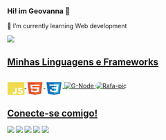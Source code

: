 ### Hi! im Geovanna 👋
🌱 I’m currently learning Web development

<div align="corner">
  <a href="https://github.com/Geovanna-Martins-Cabral-da-Silva ">
  <img height="180em" src="https://github-readme-stats.vercel.app/api?username=Geovanna-Martins-Cabral-da-Silva&show_icons=true&theme=dark&include_all_commits=true&count_private=true"/>
 
</div>

  ## **Minhas Linguagens e Frameworks**
  <div style="display: inline_block"><br>
  <img align="top" alt="Rafa-Js" height="30" width="40" src="https://raw.githubusercontent.com/devicons/devicon/master/icons/javascript/javascript-plain.svg">
  <img align="top" alt="Rafa-HTML" height="30" width="40" src="https://raw.githubusercontent.com/devicons/devicon/master/icons/html5/html5-original.svg">
  <img align="top" alt="Rafa-CSS" height="30" width="40" src="https://raw.githubusercontent.com/devicons/devicon/master/icons/css3/css3-original.svg">
    <img align="top" alt="G-Node" height="30" width="40" 
         src="https://cdn.jsdelivr.net/gh/devicons/devicon/icons/nodejs/nodejs-original.svg">
  <img align="corner" alt="Rafa-pic" height="180" style="border-radius:60px;" src="https://camo.githubusercontent.com/4c8d92806e3c2322a2c390ffa0019c1d6f78a4d82108aa6946863ae362a763c8/68747470733a2f2f69322e77702e636f6d2f616c6c68746163636573732e696e666f2f77702d636f6e74656e742f75706c6f6164732f323031382f30332f70726f6772616d6d696e672e6769663f6669743d313238312532433731362673736c3d31">
</div>
 
## **Conecte-se comigo!**
<div>
  <a href="https://www.youtube.com/channel/UC2WeM4sMnwcyxDG7n7oSXFg" target="_blank"><img src="https://img.shields.io/badge/YouTube-FF0000?style=for-the-badge&logo=youtube&logoColor=white" target="_blank"></a>
  <a href="https://www.instagram.com/geomatriz/" target="_blank"><img src="https://img.shields.io/badge/-Instagram-%23E4405F?style=for-the-badge&logo=instagram&logoColor=white" target="_blank"></a>
  <a href = "mailto:geovannacabral2018@gmail.com"><img src="https://img.shields.io/badge/-Gmail-%23333?style=for-the-badge&logo=gmail&logoColor=white" target="_blank"></a>
  <a href="https://www.linkedin.com/in/geovanna-martins-cabral-da-silva-928836205/" target="_blank"><img src="https://img.shields.io/badge/-LinkedIn-%230077B5?style=for-the-badge&logo=linkedin&logoColor=white" target="_blank"></a>
   <a href="https://discord.gg/8BfFcPUxwR" target="_blank"><img src="https://img.shields.io/badge/Discord-7289DA?style=for-the-badge&logo=discord&logoColor=white" target="_blank"></a>
  </div>
  
  
